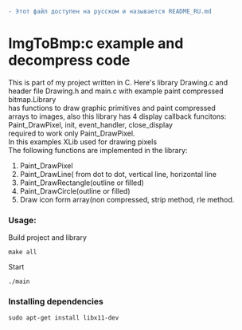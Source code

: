 ```diff
- Этот файл доступен на русском и называется README_RU.md
```
# ImgToBmp:c example and decompress code
This is part of my project written in C. Here's library Drawing.c and      
header file Drawing.h and main.c with example paint compressed bitmap.Library        
has functions to draw graphic primitives and paint compressed    
arrays to images, also this library has 4 display callback funcitons:    
Paint_DrawPixel, init, event_handler, close_display       
required to work only Paint_DrawPixel.       
In this examples XLib used for drawing pixels        
The following functions are implemented in the library:     
1. Paint_DrawPixel
2. Paint_DrawLine( from dot to dot, vertical line, horizontal line
3. Paint_DrawRectangle(outline or filled)
4. Paint_DrawCircle(outline or filled)
5. Draw icon form array(non compressed, strip method, rle method.
### Usage:
Build project and library     
```
make all
```
Start     
```
./main
```
### Installing dependencies
```
sudo apt-get install libx11-dev
```
